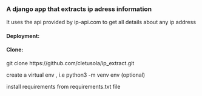 <h3> A django app that extracts ip adress information</h3>

<p>It uses the api provided by ip-api.com to get all details about any ip address </p> 

<h4>Deployment:</h4>
<p></p>



<h4>Clone:</h4>
<p>git clone https://github.com/cletusola/ip_extract.git</p>
<p>create a virtual env , i.e python3 -m venv env (optional)</p>
<p>install requirements from requirements.txt file </p>